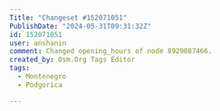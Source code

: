 ```yaml
---
Title: "Changeset #152071051"
PublishDate: "2024-05-31T09:31:32Z"
id: 152071051
user: anshanin
comment: Changed opening_hours of node 8929087466.
created_by: Osm.Org Tags Editor
tags:
  - Montenegro
  - Podgorica

---
```

